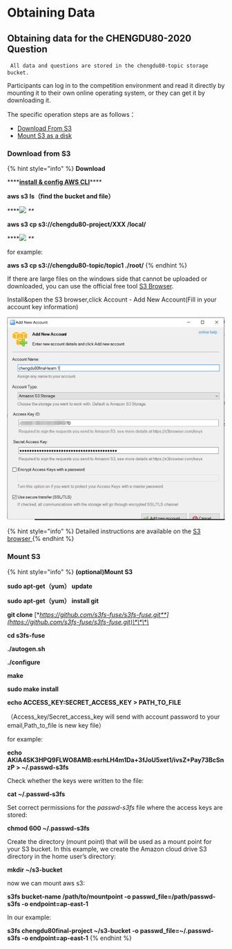 # Obtaining  Data

## Obtaining data for the CHENGDU80-2020 Question

```text
 All data and questions are stored in the chengdu80-topic storage bucket.
```

Participants can log in to the competition environment and read it directly by mounting it to their own online operating system, or they can get it by downloading it.

The specific operation steps are as follows：

* [Download From S3](obtaining-data.md#download-from-s3)
* [Mount S3 as a disk](obtaining-data.md#mount-s3)

### **Download from S3**

{% hint style="info" %}
**Download**

\*\*\*\*[**install & config AWS CLI**](../../service-documents/aws-cli.md)\*\*\*\*

**aws s3 ls（find the bucket and file）**

\*\*\*\*![](../../.gitbook/assets/image%20%2899%29.png) _\*\*_

**aws s3 cp s3://chengdu80-project/XXX /local/**

\*\*\*\*![](../../.gitbook/assets/1603077877-1-.png) _\*\*_

for example:

**aws s3 cp s3://chengdu80-topic/topic1 ./root/**
{% endhint %}

If there are large files on the windows side that cannot be uploaded or downloaded, you can use the official free tool [S3 Browser](https://s3browser.com/download/s3browser-9-2-1.exe).

Install&open the S3 browser,click Account - Add New Account\(Fill in your account key information\)

![](../../.gitbook/assets/image-s3browser%20%281%29.jpg)

{% hint style="info" %}
Detailed instructions are available on the [S3 browser ](https://s3browser.com/s3browser-first-run.aspx)
{% endhint %}

### **Mount S3**

{% hint style="info" %}
**\(optional\)Mount S3**

**sudo apt-get（yum） update**

**sudo apt-get（yum） install git**

**git clone** [**https://github.com/s3fs-fuse/s3fs-fuse.git**](https://github.com/s3fs-fuse/s3fs-fuse.git)\*\*\*\*

**cd s3fs-fuse**

**./autogen.sh**

**./configure**

**make**

**sudo make install**

**echo ACCESS\_KEY:SECRET\_ACCESS\_KEY &gt; PATH\_TO\_FILE**

（Access\_key/Secret\_access\_key will send with account password to your email,Path\_to\_file is new key file）

for example:

**echo AKIA4SK3HPQ9FLWO8AMB:esrhLH4m1Da+3fJoU5xet1/ivsZ+Pay73BcSnzP &gt; ~/.passwd-s3fs**

Check whether the keys were written to the file:

**cat ~/.passwd-s3fs**

Set correct permissions for the _passwd-s3fs_ file where the access keys are stored:

**chmod 600 ~/.passwd-s3fs**

Create the directory \(mount point\) that will be used as a mount point for your S3 bucket. In this example, we create the Amazon cloud drive S3 directory in the home user’s directory:

**mkdir ~/s3-bucket**

now we can mount aws s3:

**s3fs bucket-name /path/to/mountpoint -o passwd\_file=/path/passwd-s3fs -o endpoint=ap-east-1**

In our example:

**s3fs chengdu80final-project ~/s3-bucket -o passwd\_file=~/.passwd-s3fs -o endpoint=ap-east-1**
{% endhint %}

